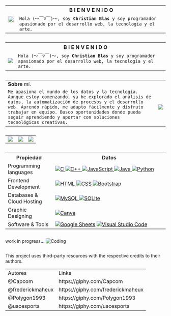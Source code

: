 
<table>
      <tr>
            <th rowspan="2">
             <img src="https://media1.giphy.com/media/v1.Y2lkPTc5MGI3NjExZ3V3cmxiN3hjZ3A3cGpienlnYmJpcGtkbjJ4ZDJxcTA0bTh1aHQxbyZlcD12MV9pbnRlcm5hbF9naWZfYnlfaWQmY3Q9Zw/NXnTlsbJ1cgK5mcQiU/giphy.gif" width="100%">
            </th>
            <th width="650">B I E N V E N I D O</th>
      </tr>
      <tr>
            <td>
                  <code>Hola (～￣▽￣)～, soy <strong>Christian Blas</strong> y soy programador apasionado por el desarrollo web, la tecnología y el arte.</code>
            </td>
      </tr>
</table>

##

<table>
      <tr>
            <th colspan="2" width="100%">B I E N V E N I D O</th>
      </tr>
      <tr>
            <td> <img src="https://media1.giphy.com/media/v1.Y2lkPTc5MGI3NjExZ3V3cmxiN3hjZ3A3cGpienlnYmJpcGtkbjJ4ZDJxcTA0bTh1aHQxbyZlcD12MV9pbnRlcm5hbF9naWZfYnlfaWQmY3Q9Zw/NXnTlsbJ1cgK5mcQiU/giphy.gif"></td>
            <td>
                  <code>Hola (～￣▽￣)～, soy <strong>Christian Blas</strong> y soy programador apasionado por el desarrollo web, la tecnología y el arte.</code>
            </td>
      </tr>
</table>

##

<table>
      <tr>
            <td  colspan="2" width="100%"><strong>Sobre</strong> mí.</td>
      </tr>
      <tr>
            <td>
                  <code>Me apasiona el mundo de los datos y la tecnología. Aunque estoy comenzando, ya he explorado el análisis de datos, la automatización de procesos y el desarrollo web. Aprendo rápido, me adapto fácilmente y disfruto trabajar en equipo. Busco oportunidades donde pueda seguir aprendiendo y aportar con soluciones tecnológicas creativas.</code>
            </td>
            <td>
                  <img src="https://media4.giphy.com/media/v1.Y2lkPTc5MGI3NjExbmx5aWloZDhkb2p2Mzh0bmk4czc2ZnNyMDNqeDdvenVpeDZueWlqdCZlcD12MV9pbnRlcm5hbF9naWZfYnlfaWQmY3Q9Zw/xUPGcxkltip545hjMc/giphy.gif">
            </td>
      </tr>
</table>

##

<table>
      <tr>
            <td>
                  <img src="https://media1.giphy.com/media/v1.Y2lkPTc5MGI3NjExOWl3dDI3am1yY2l4OHc4bmw1d3NiY3QyanpmMDhvZ2p6czhzZ2g0MCZlcD12MV9pbnRlcm5hbF9naWZfYnlfaWQmY3Q9Zw/lPCbQV5IcUt7JnucpP/giphy.gif">
            </td>
            <td>
                  <img src="https://media4.giphy.com/media/v1.Y2lkPTc5MGI3NjExd2t6NXE2Y2ZlcWd4cWQ1amlkbDlpbHdlODlja3V3MTV4ejk4cDRkNSZlcD12MV9pbnRlcm5hbF9naWZfYnlfaWQmY3Q9Zw/MnIO9NK5QwKRvVvfE7/giphy.gif">
            </td>
            <td>
                  <img src="https://media0.giphy.com/media/v1.Y2lkPTc5MGI3NjExYTgwMDh3NW9lcjRmeHNxampwdzBhNGk0b2dpdDBqam8zdzFyd2tybiZlcD12MV9pbnRlcm5hbF9naWZfYnlfaWQmY3Q9Zw/KIo8G1sUetkjHofSFi/giphy.gif">
            </td>
      </tr>
</table>

##

<table>
      <tr>
            <th width="200">Propiedad</th>
            <th width="900" >Datos</th>
      </tr>
      <tr>
            <td>Programming languages</td>
            <td>
                  <a href="https://www.cprogramming.com/" target="_blank"> 
                        <img alt="C" src="https://img.shields.io/badge/C%20-%232370ED.svg?logo=c&logoColor=white">
                  </a>
                  <a href="https://www.w3schools.com/cpp/" target="_blank"> 
                        <img alt="C++" src="https://img.shields.io/badge/C++%20-%2300599C.svg?logo=c%2B%2B&logoColor=white">
                  </a>
                  <a href="https://developer.mozilla.org/en-US/docs/Web/JavaScript" target="_blank"> 
                        <img alt="JavaScript" src="https://img.shields.io/badge/JavaScript%20-%23F7DF1E.svg?logo=javascript&logoColor=black">
                  </a>
                  <a href="https://www.java.com" target="_blank"> 
                        <img alt="Java" src="https://img.shields.io/badge/Java-%23007396.svg?logo=java&logoColor=white">
                  </a>         
                  <a href="https://www.python.org" target="_blank">
                        <img alt="Python" src="https://img.shields.io/badge/Python%20-%2314354C.svg?logo=python&logoColor=white">
            </td>
      </tr>
      <tr>
            <td>Frontend Development</td>
            <td>
                  <a href="https://www.w3.org/html/" target="_blank"> 
                        <img alt="HTML" src="https://img.shields.io/badge/HTML5%20-%23E34F26.svg?logo=html5&logoColor=white">
                  </a>   
                  <a href="https://www.w3schools.com/css/" target="_blank">
                        <img alt="CSS" src="https://img.shields.io/badge/CSS%20-%231572B6.svg?logo=css3&logoColor=white">
                  </a> 
                  <a href="https://getbootstrap.com" target="_blank"> 
                        <img alt="Bootstrap" src="https://img.shields.io/badge/Bootstrap-%23563D7C.svg?style=flat&logo=bootstrap&logoColor=white"/>
                  </a>
            </td>
      </tr>
      <tr>
            <td>Databases & Cloud Hosting</td>
            <td>
                  <a href="https://www.mysql.com/">
                        <img alt="MySQL" src="https://img.shields.io/badge/MySQL-%2300f.svg?style=flat&llogo=mysql&logoColor=white">
                  </a>
                  <a href="https://www.sqlite.org/">
                        <img alt="SQLite" src ="https://img.shields.io/badge/sqlite-%2307405e.svg?style=flat&logo=sqlite&logoColor=white"/>
                  </a>
            </td>
      </tr>
      <tr>
            <td>Graphic Designing</td>
            <td>
                  <a href="#">
                        <img alt="Canva" src="https://img.shields.io/badge/Canva-%2300C4CC.svg?style=flat&logo=Canva&logoColor=white"/>
                  </a>
            </td>
      </tr>
      <tr>
            <td>Software & Tools</td>
            <td>
                  <a href="#"><img alt="Google Sheets" src="https://img.shields.io/badge/Google%20Sheets%20-%2334A853.svg?logo=google%20sheets&logoColor=white"></a>
                  <a href="#"><img alt="Visual Studio Code" src="https://img.shields.io/badge/Visual%20Studio%20Code-0078d7.svg?logo=visual-studio-code&logoColor=white"></a>
            </td>
      </tr>
</table>

##

work in progress...
![Coding](https://media3.giphy.com/media/v1.Y2lkPTc5MGI3NjExZ3JmNmIwcXI4cXdkOHgxdmQ3ZjhudzV0bzFvYnV1ZjUxcTBoeGppMyZlcD12MV9pbnRlcm5hbF9naWZfYnlfaWQmY3Q9Zw/2ZsmHUWecHSlqXLAyi/giphy.gif)

##
This project uses third-party resources with the respective credits to their authors.
<table>
      <tr>
            <td>Autores</td>
            <td>Links</td>
      </tr>
      <tr>
            <td>@Capcom</td>
            <td>https://giphy.com/Capcom</td>
      </tr>
      <tr>
            <td>@frederickmaheux</td>
            <td>https://giphy.com/frederickmaheux</td>
      </tr>
      <tr>
            <td>@Polygon1993</td>
            <td>https://giphy.com/Polygon1993</td>
      </tr>
      <tr>
            <td>@uscesports</td>
            <td>https://giphy.com/uscesports</td>
      </tr>
</table>

<!--
https://media1.giphy.com/media/v1.Y2lkPTc5MGI3NjExZ3V3cmxiN3hjZ3A3cGpienlnYmJpcGtkbjJ4ZDJxcTA0bTh1aHQxbyZlcD12MV9pbnRlcm5hbF9naWZfYnlfaWQmY3Q9Zw/NXnTlsbJ1cgK5mcQiU/giphy.gif
https://media3.giphy.com/media/v1.Y2lkPTc5MGI3NjExZ3JmNmIwcXI4cXdkOHgxdmQ3ZjhudzV0bzFvYnV1ZjUxcTBoeGppMyZlcD12MV9pbnRlcm5hbF9naWZfYnlfaWQmY3Q9Zw/2ZsmHUWecHSlqXLAyi/giphy.gif
height (alto) - width (ancho)
-->
